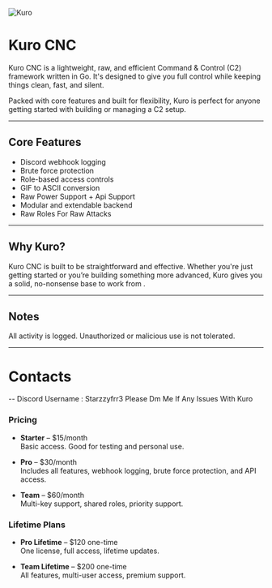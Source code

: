 ![Kuro]([images/my-image.png](https://i.postimg.cc/63Pndp6y/diddy.png))

# Kuro CNC

Kuro CNC is a lightweight, raw, and efficient Command & Control (C2) framework written in Go. It's designed to give you full control while keeping things clean, fast, and silent.

Packed with core features and built for flexibility, Kuro is perfect for anyone getting started with building or managing a C2 setup.

---

## Core Features

- Discord webhook logging
- Brute force protection
- Role-based access controls
- GIF to ASCII conversion
- Raw Power Support + Api Support
- Modular and extendable backend
- Raw Roles For Raw Attacks

---

## Why Kuro?

Kuro CNC is built to be straightforward and effective. Whether you're just getting started or you’re building something more advanced, Kuro gives you a solid, no-nonsense base to work from .

---

## Notes

All activity is logged. Unauthorized or malicious use is not tolerated.

---
# Contacts
-- Discord Username : Starzzyfrr3
Please Dm Me If Any Issues With Kuro

### Pricing

- **Starter** – $15/month  
  Basic access. Good for testing and personal use.

- **Pro** – $30/month  
  Includes all features, webhook logging, brute force protection, and API access.

- **Team** – $60/month  
  Multi-key support, shared roles, priority support.

### Lifetime Plans

- **Pro Lifetime** – $120 one-time  
  One license, full access, lifetime updates.

- **Team Lifetime** – $200 one-time  
  All features, multi-user access, premium support.
